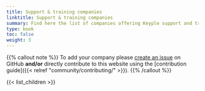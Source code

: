 ```yaml
---
title: Support & training companies
linktitle: Support & training companies
summary: Find here the list of companies offering Keyple support and training.
type: book
toc: false
weight: 3
---
```


{{% callout note %}}
To add your company please [create an issue](https://github.com/eclipse-keyple/keyple-website/issues) on GitHub **and/or** directly contribute to this website using the [contribution guide]({{< relref "community/contributing/" >}}).
{{% /callout %}}

{{< list_children >}}